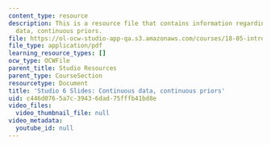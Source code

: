 ```yaml
---
content_type: resource
description: This is a resource file that contains information regarding continuous
  data, continuous priors.
file: https://ol-ocw-studio-app-qa.s3.amazonaws.com/courses/18-05-introduction-to-probability-and-statistics-spring-2014/c446d0765a7c39436dad75fffb41bd8e_MIT18_05S14_studio6_slides.pdf
file_type: application/pdf
learning_resource_types: []
ocw_type: OCWFile
parent_title: Studio Resources
parent_type: CourseSection
resourcetype: Document
title: 'Studio 6 Slides: Continuous data, continuous priors'
uid: c446d076-5a7c-3943-6dad-75fffb41bd8e
video_files:
  video_thumbnail_file: null
video_metadata:
  youtube_id: null
---
```

